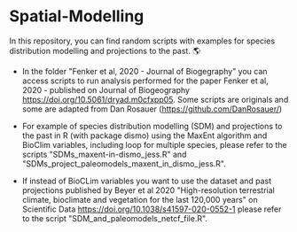 # Spatial-Modelling

In this repository, you can find random scripts with examples for species distribution modelling and projections to the past. :earth_americas:

 *  In the folder "Fenker et al, 2020 - Journal of Biogegraphy" you can access scripts to run analysis performed for the paper Fenker et al, 2020 - published on Journal of Biogeography https://doi.org/10.5061/dryad.m0cfxpp05. Some scripts are originals and some are adapted from Dan Rosauer (https://github.com/DanRosauer/)

*   For example of species distribution modelling (SDM) and projections to the past in R (with package dismo) using the MaxEnt
    algorithm and BioClim variables, including loop for multiple species, please refer to the scripts "SDMs_maxent-in-dismo_jess.R" and "SDMs_project_paleomodels_maxent_in_dismo_jess.R".

*   If instead of BioCLim variables you want to use the dataset and past projections published by Beyer et al 2020 "High-resolution 
    terrestrial climate, bioclimate and vegetation for the last 120,000 years" on Scientific Data https://doi.org/10.1038/s41597-020-0552-1
    please refer to the script "SDM_and_paleomodels_netcf_file.R".

